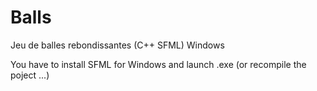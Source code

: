 # Balls
Jeu de balles rebondissantes (C++ SFML)
Windows

You have to install SFML for Windows and launch .exe (or recompile the poject ...)
